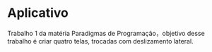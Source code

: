 # Aplicativo
Trabalho 1 da matéria Paradigmas de Programação，objetivo desse trabalho é criar quatro telas, trocadas com deslizamento lateral.

